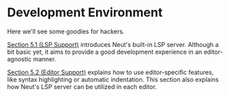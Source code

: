 # Development Environment

Here we'll see some goodies for hackers.

[Section 5.1 (LSP Support)](./lsp-support.md) introduces Neut's built-in LSP server. Although a bit basic yet, it aims to provide a good development experience in an editor-agnostic manner.

[Section 5.2 (Editor Support)](./editor-support.md) explains how to use editor-specific features, like syntax highlighting or automatic indentation. This section also explains how Neut's LSP server can be utilized in each editor.
